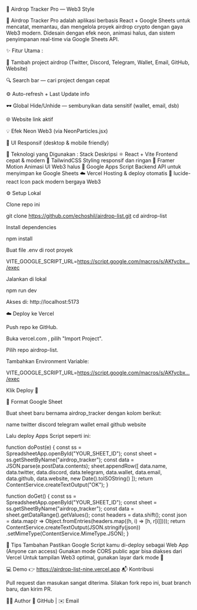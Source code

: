 📘 Airdrop Tracker Pro — Web3 Style

🚀 Airdrop Tracker Pro adalah aplikasi berbasis React + Google Sheets untuk mencatat, memantau, dan mengelola proyek airdrop crypto dengan gaya Web3 modern.
Didesain dengan efek neon, animasi halus, dan sistem penyimpanan real-time via Google Sheets API.

✨ Fitur Utama :

🧩 Tambah project airdrop (Twitter, Discord, Telegram, Wallet, Email, GitHub, Website)

🔍 Search bar — cari project dengan cepat

⚙️ Auto-refresh + Last Update info

🕶️ Global Hide/Unhide — sembunyikan data sensitif (wallet, email, dsb)

🌐 Website link aktif

💡 Efek Neon Web3 (via NeonParticles.jsx)

📱 UI Responsif (desktop & mobile friendly)

🧠 Teknologi yang Digunakan :
Stack	Deskripsi
⚛️ React + Vite	Frontend cepat & modern
🎨 TailwindCSS	Styling responsif dan ringan
💫 Framer Motion	Animasi UI Web3 halus
🔗 Google Apps Script	Backend API untuk menyimpan ke Google Sheets
☁️ Vercel	Hosting & deploy otomatis
🧰 lucide-react	Icon pack modern bergaya Web3

⚙️ Setup Lokal

Clone repo ini

git clone https://github.com/echoshil/airdrop-list.git
cd airdrop-list


Install dependencies

npm install


Buat file .env di root proyek

VITE_GOOGLE_SCRIPT_URL=https://script.google.com/macros/s/AKfycbx.../exec


Jalankan di lokal

npm run dev


Akses di: http://localhost:5173

☁️ Deploy ke Vercel

Push repo ke GitHub.

Buka vercel.com
, pilih "Import Project".

Pilih repo airdrop-list.

Tambahkan Environment Variable:

VITE_GOOGLE_SCRIPT_URL=https://script.google.com/macros/s/AKfycbx.../exec


Klik Deploy 🚀

📄 Format Google Sheet

Buat sheet baru bernama airdrop_tracker dengan kolom berikut:

name	twitter	discord	telegram	wallet	email	github	website

Lalu deploy Apps Script seperti ini:

function doPost(e) {
  const ss = SpreadsheetApp.openById("YOUR_SHEET_ID");
  const sheet = ss.getSheetByName("airdrop_tracker");
  const data = JSON.parse(e.postData.contents);
  sheet.appendRow([
    data.name, data.twitter, data.discord, data.telegram,
    data.wallet, data.email, data.github, data.website, new Date().toISOString()
  ]);
  return ContentService.createTextOutput("OK");
}

function doGet() {
  const ss = SpreadsheetApp.openById("YOUR_SHEET_ID");
  const sheet = ss.getSheetByName("airdrop_tracker");
  const data = sheet.getDataRange().getValues();
  const headers = data.shift();
  const json = data.map(r => Object.fromEntries(headers.map((h, i) => [h, r[i]])));
  return ContentService.createTextOutput(JSON.stringify(json))
    .setMimeType(ContentService.MimeType.JSON);
}

🧠 Tips Tambahan
Pastikan Google Script kamu di-deploy sebagai Web App (Anyone can access)
Gunakan mode CORS public agar bisa diakses dari Vercel
Untuk tampilan Web3 optimal, gunakan layar dark mode 🌌

💻 Demo
👉 https://airdrop-list-nine.vercel.app
📬 Kontribusi

Pull request dan masukan sangat diterima.
Silakan fork repo ini, buat branch baru, dan kirim PR.

👨‍💻 Author
💬 GitHub | ✉️ Email
